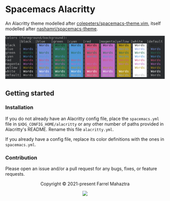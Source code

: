 # Spacemacs Alacritty

An Alacritty theme modelled after [colepeters/spacemacs-theme.vim](https://github.com/colepeters/spacemacs-theme.vim), itself modelled after [nashamri/spacemacs-theme](https://github.com/nashamri/spacemacs-theme). 

![msgcat screenshot](assets/scrot.png)

## Getting started
### Installation

If you do not already have an Alacritty config file, place the `spacemacs.yml` file in `$XDG_CONFIG_HOME/alacritty` or any other number of paths provided in Alacritty's README. Rename this file `alacritty.yml`.

If you already have a config file, replace its color definitions with the ones in `spacemacs.yml`.

### Contribution

Please open an issue and/or a pull request for any bugs, fixes, or feature requests.

<p align="center">Copyright &copy; 2021-present Farrel Mahaztra</p>

<p align="center"><a href="https://github.com/farrelmahaztra/spacemacs-alacritty/blob/master/LICENSE.md"><img src="https://img.shields.io/badge/License-MIT-5E81AC.svg?style=flat-square"/></a>
